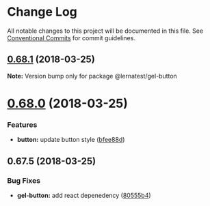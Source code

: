 # Change Log

All notable changes to this project will be documented in this file.
See [Conventional Commits](https://conventionalcommits.org) for commit guidelines.

<a name="0.68.1"></a>
## [0.68.1](https://github.com/bochen2014/lerna-muckaround/compare/@lernatest/gel-button@0.68.0...@lernatest/gel-button@0.68.1) (2018-03-25)




**Note:** Version bump only for package @lernatest/gel-button

<a name="0.68.0"></a>
# [0.68.0](https://github.com/bochen2014/lerna-muckaround/compare/@lernatest/gel-button@0.67.5...@lernatest/gel-button@0.68.0) (2018-03-25)


### Features

* **button:** update button style ([bfee88d](https://github.com/bochen2014/lerna-muckaround/commit/bfee88d))




<a name="0.67.5"></a>
## 0.67.5 (2018-03-25)


### Bug Fixes

* **gel-button:** add react depenedency ([80555b4](https://github.com/bochen2014/lerna-muckaround/commit/80555b4))
